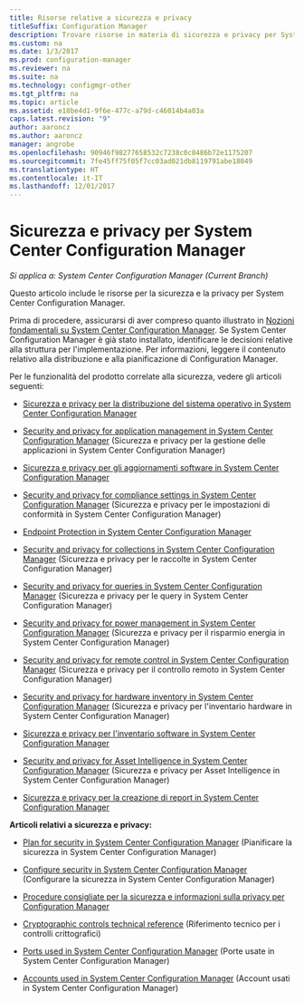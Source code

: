 ```yaml
---
title: Risorse relative a sicurezza e privacy
titleSuffix: Configuration Manager
description: Trovare risorse in materia di sicurezza e privacy per System Center Configuration Manager.
ms.custom: na
ms.date: 1/3/2017
ms.prod: configuration-manager
ms.reviewer: na
ms.suite: na
ms.technology: configmgr-other
ms.tgt_pltfrm: na
ms.topic: article
ms.assetid: e18be4d1-9f6e-477c-a79d-c46014b4a03a
caps.latest.revision: "9"
author: aaroncz
ms.author: aaroncz
manager: angrobe
ms.openlocfilehash: 90946f98277658532c7238c0c8486b72e1175207
ms.sourcegitcommit: 7fe45ff75f05f7cc03ad021db8119791abe18049
ms.translationtype: HT
ms.contentlocale: it-IT
ms.lasthandoff: 12/01/2017
---
```

# <a name="security-and-privacy-for-system-center-configuration-manager"></a>Sicurezza e privacy per System Center Configuration Manager

*Si applica a: System Center Configuration Manager (Current Branch)*

Questo articolo include le risorse per la sicurezza e la privacy per System Center Configuration Manager.  

 Prima di procedere, assicurarsi di aver compreso quanto illustrato in [Nozioni fondamentali su System Center Configuration Manager](../../../core/understand/fundamentals.md). Se System Center Configuration Manager è già stato installato, identificare le decisioni relative alla struttura per l'implementazione. Per informazioni, leggere il contenuto relativo alla distribuzione e alla pianificazione di Configuration Manager.  

 Per le funzionalità del prodotto correlate alla sicurezza, vedere gli articoli seguenti:  

-   [Sicurezza e privacy per la distribuzione del sistema operativo in System Center Configuration Manager](../../../osd/plan-design/security-and-privacy-for-operating-system-deployment.md)  

-   [Security and privacy for application management in System Center Configuration Manager](../../../apps/plan-design/security-and-privacy-for-application-management.md) (Sicurezza e privacy per la gestione delle applicazioni in System Center Configuration Manager)  

-   [Sicurezza e privacy per gli aggiornamenti software in System Center Configuration Manager](../../../sum/plan-design/security-and-privacy-for-software-updates.md)  

-   [Security and privacy for compliance settings in System Center Configuration Manager](../../../compliance/plan-design/security-and-privacy-for-compliance-settings.md) (Sicurezza e privacy per le impostazioni di conformità in System Center Configuration Manager)  

-   [Endpoint Protection in System Center Configuration Manager](../../../protect/deploy-use/endpoint-protection.md)  

-   [Security and privacy for collections in System Center Configuration Manager](../../../core/clients/manage/collections/security-and-privacy-for-collections.md) (Sicurezza e privacy per le raccolte in System Center Configuration Manager)  

-   [Security and privacy for queries in System Center Configuration Manager](../../../core/servers/manage/security-and-privacy-for-queries.md) (Sicurezza e privacy per le query in System Center Configuration Manager)  

-   [Security and privacy for power management in System Center Configuration Manager](../../../core/clients/manage/power/security-and-privacy-for-power-management.md) (Sicurezza e privacy per il risparmio energia in System Center Configuration Manager)  

-   [Security and privacy for remote control in System Center Configuration Manager](../../../core/clients/manage/remote-control/security-and-privacy-for-remote-control.md) (Sicurezza e privacy per il controllo remoto in System Center Configuration Manager)  

-   [Security and privacy for hardware inventory in System Center Configuration Manager](../../../core/clients/manage/inventory/security-and-privacy-for-hardware-inventory.md) (Sicurezza e privacy per l'inventario hardware in System Center Configuration Manager)  

-   [Sicurezza e privacy per l'inventario software in System Center Configuration Manager](../../../core/clients/manage/inventory/security-and-privacy-for-software-inventory.md)  

-   [Security and privacy for Asset Intelligence in System Center Configuration Manager](../../../core/clients/manage/asset-intelligence/security-and-privacy-for-asset-intelligence.md) (Sicurezza e privacy per Asset Intelligence in System Center Configuration Manager)  

-   [Sicurezza e privacy per la creazione di report in System Center Configuration Manager](../../../core/servers/manage/security-and-privacy-for-reporting.md)  



 **Articoli relativi a sicurezza e privacy:**  

-   [Plan for security in System Center Configuration Manager](../../../core/plan-design/security/plan-for-security.md) (Pianificare la sicurezza in System Center Configuration Manager)  

-   [Configure security in System Center Configuration Manager](../../../core/plan-design/security/configure-security.md) (Configurare la sicurezza in System Center Configuration Manager)  


-   [Procedure consigliate per la sicurezza e informazioni sulla privacy per Configuration Manager](../../../core/plan-design/security/security-best-practices-and-privacy-information.md)  

-   [Cryptographic controls technical reference](../../../protect/deploy-use/cryptographic-controls-technical-reference.md) (Riferimento tecnico per i controlli crittografici)  

-   [Ports used in System Center Configuration Manager](../../../core/plan-design/hierarchy/ports.md) (Porte usate in System Center Configuration Manager)  

-   [Accounts used in System Center Configuration Manager](../../../core/plan-design/hierarchy/accounts.md) (Account usati in System Center Configuration Manager)  
